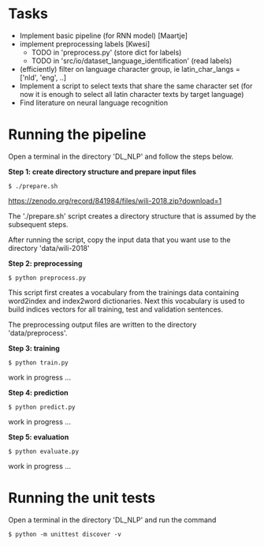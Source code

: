# Tasks

* Implement basic pipeline (for RNN model) [Maartje]
* implement preprocessing labels [Kwesi]
    * TODO in 'preprocess.py' (store dict for labels)
    * TODO in 'src/io/dataset_language_identification' (read labels)
* (efficiently) filter on language character group, ie 
   latin_char_langs = ['nld', 'eng', ..]
* Implement a script to select texts that share the same character set 
(for now it is enough to select all latin character texts by target language)
* Find literature on neural language recognition

# Running the pipeline

Open a terminal in the directory 'DL_NLP' and follow the steps below.

**Step 1: create directory structure and prepare input files**

```console
$ ./prepare.sh
```

https://zenodo.org/record/841984/files/wili-2018.zip?download=1

The './prepare.sh' script creates a directory structure that is assumed by the subsequent steps.

After running the script, copy the input data that you want use 
to the directory 'data/wili-2018'

**Step 2: preprocessing**

```console
$ python preprocess.py
```

This script first creates a vocabulary from the trainings data containing 
word2index and index2word dictionaries.
Next this vocabulary is used to build indices vectors 
for all training, test and validation sentences.

The preprocessing output files are written to the directory 'data/preprocess'.

**Step 3: training**

```console
$ python train.py
```
work in progress ...

**Step 4: prediction**

```console
$ python predict.py
```

work in progress ...

**Step 5: evaluation**

```console
$ python evaluate.py
```

work in progress ...

# Running the unit tests

Open a terminal in the directory 'DL_NLP' and run the command

```console
$ python -m unittest discover -v
```

